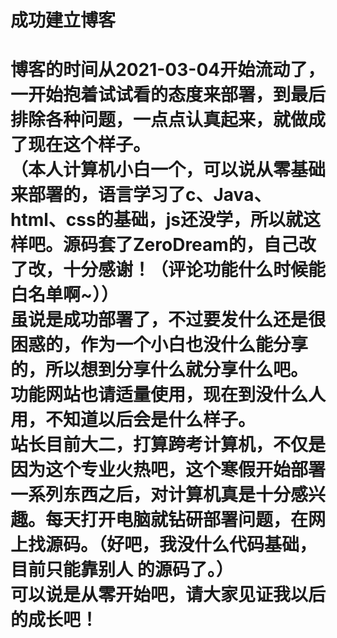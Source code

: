   <h1>成功建立博客<h1>
  博客的时间从2021-03-04开始流动了，一开始抱着试试看的态度来部署，到最后排除各种问题，一点点认真起来，就做成了现在这个样子。<br>
 （本人计算机小白一个，可以说从零基础来部署的，语言学习了c、Java、html、css的基础，js还没学，所以就这样吧。源码套了ZeroDream的，自己改了改，十分感谢！（评论功能什么时候能白名单啊~））<br>
  虽说是成功部署了，不过要发什么还是很困惑的，作为一个小白也没什么能分享的，所以想到分享什么就分享什么吧。<br>
  功能网站也请适量使用，现在到没什么人用，不知道以后会是什么样子。<br>
  站长目前大二，打算跨考计算机，不仅是因为这个专业火热吧，这个寒假开始部署一系列东西之后，对计算机真是十分感兴趣。每天打开电脑就钻研部署问题，在网上找源码。（好吧，我没什么代码基础，目前只能靠别人   的源码了。）<br>
  可以说是从零开始吧，请大家见证我以后的成长吧！

